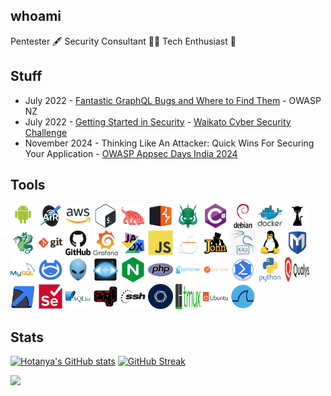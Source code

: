 ## whoami
Pentester 🖋️ Security Consultant 🐱‍👤 Tech Enthusiast 🤖

## Stuff
- July 2022 - [Fantastic GraphQL Bugs and Where to Find Them](https://www.youtube.com/watch?v=uTvspYJgMuM&pp=ygUHaG90YW55YQ%3D%3D) - OWASP NZ
- July 2022 - [Getting Started in Security](https://github.com/Hotanya/hotanya/blob/main/WaikatoCSC_Preso.pdf) - [Waikato Cyber Security Challenge](https://web.archive.org/web/20220929211353/https://cybersecuritychallenge.org.nz/#)
- November 2024 - Thinking Like An Attacker: Quick Wins For Securing Your Application - [OWASP Appsec Days India 2024](https://owaspappsecdaysindia2024vir.sched.com/list/simple)

## Tools 

<div>
  <img src="https://github.com/devicons/devicon/blob/master/icons/android/android-original-wordmark.svg" title="Android" **alt="Android" width="40" height="40"/>
  <img src="https://github.com/Hotanya/SecIcons/blob/main/icons/aircrack-ng-logo.svg" width="40" height="40"/>
  <img src="https://github.com/devicons/devicon/blob/master/icons/amazonwebservices/amazonwebservices-original-wordmark.svg" width="40" height="40"/>
  <img src="https://github.com/devicons/devicon/blob/master/icons/bash/bash-original.svg" width="40" height="40"/>
  <img src="https://github.com/Hotanya/SecIcons/blob/main/icons/bloodhound-logo.svg" width="40" height="40"/>
   <img src="https://github.com/Hotanya/SecIcons/blob/main/icons/burpsuite-logo.svg" width="40" height="40"/>
  <img src="https://github.com/Hotanya/SecIcons/blob/main/icons/crackmapexec-logo.svg" width="40" height="40"/>
  <img src="https://github.com/devicons/devicon/blob/master/icons/csharp/csharp-original.svg" width="40" height="40"/>
  <img src="https://github.com/devicons/devicon/blob/master/icons/debian/debian-original-wordmark.svg" width="40" height="40"/>
  <img src="https://github.com/devicons/devicon/blob/master/icons/docker/docker-original-wordmark.svg" width="40" height="40"/>
  <img src="https://github.com/Hotanya/SecIcons/blob/main/icons/hashcat-logo.svg" width="40" height="40"/>
  <img src="https://github.com/Hotanya/SecIcons/blob/main/icons/hydra-logo.svg" width="40" height="40"/>
  <img src="https://github.com/devicons/devicon/blob/master/icons/git/git-original-wordmark.svg" title="Git" **alt="Git" width="40" height="40"/>
  <img src="https://github.com/devicons/devicon/blob/master/icons/github/github-original-wordmark.svg" title="GitHub" **alt="GitHub" width="40" height="40"/>
   <img src="https://github.com/devicons/devicon/blob/master/icons/grafana/grafana-original-wordmark.svg" width="40" height="40"/>
  <img src="https://github.com/Hotanya/SecIcons/blob/main/icons/jadx-logo.svg" width="40" height="40"/>
  <img src="https://github.com/devicons/devicon/blob/master/icons/javascript/javascript-original.svg" width="40" height="40"/>
  <img src="https://github.com/Hotanya/SecIcons/blob/main/icons/jd-gui-logo.svg" width="40" height="40"/>
  <img src="https://github.com/Hotanya/SecIcons/blob/main/icons/john-logo.svg" width="40" height="40"/>
  <img src="https://github.com/Hotanya/SecIcons/blob/main/icons/kali-linux-transparent.png" width="40" height="40"/>
  <img src="https://github.com/devicons/devicon/blob/master/icons/linux/linux-original.svg" width="40" height="40"/>
  <img src="https://github.com/Hotanya/SecIcons/blob/main/icons/metasploit-framework-logo.svg" width="40" height="40"/>
  <img src="https://github.com/devicons/devicon/blob/master/icons/mysql/mysql-original-wordmark.svg" width="40" height="40"/>
  <img src="https://github.com/Hotanya/SecIcons/blob/main/icons/netcat-logo.svg" width="40" height="40"/>
  <img src="https://github.com/Hotanya/SecIcons/blob/main/icons/nikto-logo.svg" width="40" height="40"/>
  <img src="https://github.com/Hotanya/SecIcons/blob/main/icons/nmap-logo.svg" width="40" height="40"/>
  <img src="https://github.com/devicons/devicon/blob/master/icons/nginx/nginx-original.svg" width="40" height="40"/> 
  <img src="https://github.com/devicons/devicon/blob/master/icons/php/php-original.svg" width="40" height="40"/>
  <img src="https://github.com/devicons/devicon/blob/master/icons/portainer/portainer-original-wordmark.svg" width="40" height="40"/>
  <img src="https://github.com/devicons/devicon/blob/master/icons/postman/postman-original-wordmark.svg" width="40" height="40"/>
  <img src="https://github.com/Hotanya/SecIcons/blob/main/icons/powershell-empire-logo.svg" width="40" height="40"/>
  <img src="https://github.com/devicons/devicon/blob/master/icons/python/python-original-wordmark.svg" title="Python" alt="Python" width="40" height="40"/>
  <img src="https://github.com/Hotanya/SecIcons/blob/main/icons/qualys-logo.svg" width="40" height="40"/>
  <img src="https://github.com/Hotanya/SecIcons/blob/main/icons/responder-logo.svg" width="40" height="40"/>
  <img src="https://github.com/devicons/devicon/blob/master/icons/selenium/selenium-original.svg" width="40" height="40"/>
  <img src="https://github.com/devicons/devicon/blob/master/icons/sqlite/sqlite-original-wordmark.svg" width="40" height="40"/>
  <img src="https://github.com/Hotanya/SecIcons/blob/main/icons/sqlmap-logo.svg" width="40" height="40"/>
  <img src="https://github.com/devicons/devicon/blob/master/icons/ssh/ssh-original-wordmark.svg" width="40" height="40"/>
  <img src="https://github.com/Hotanya/SecIcons/blob/main/icons/tenable-logo.svg" width="40" height="40"/>
  <img src="https://github.com/Hotanya/SecIcons/blob/main/icons/tmux-logo-medium.png" width="40" height="40"/>
  <img src="https://github.com/devicons/devicon/blob/master/icons/ubuntu/ubuntu-original-wordmark.svg" width="40" height="40"/>
  <img src="https://github.com/Hotanya/SecIcons/blob/main/icons/wireshark-logo.svg" width="40" height="40"/>
</div>


## Stats
[![Hotanya's GitHub stats](https://github-readme-stats-vercel-pi.vercel.app/api?username=hotanya&show_icons=true&theme=tokyonight)](https://github.com/Hotanya/github-readme-stats-vercel)   [![GitHub Streak](https://github-readme-streak-stats.herokuapp.com?user=hotanya&theme=dark)]() 

![](https://komarev.com/ghpvc/?username=hotanya&colour=blueviolet&style=plastic&label=ProfileViews%2B%2B) 
